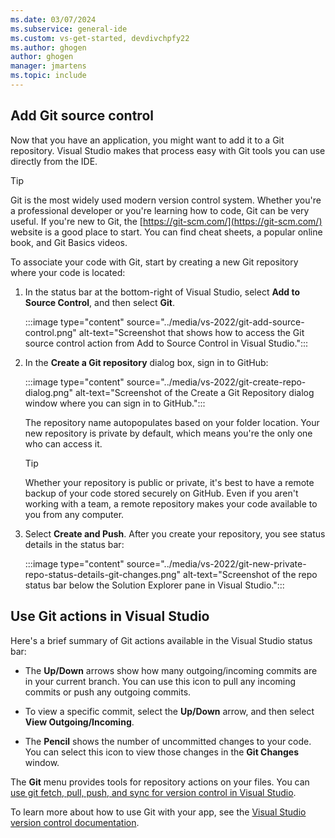 ```yaml
---
ms.date: 03/07/2024
ms.subservice: general-ide
ms.custom: vs-get-started, devdivchpfy22
ms.author: ghogen
author: ghogen
manager: jmartens
ms.topic: include
---
```


## Add Git source control

Now that you have an application, you might want to add it to a Git repository. Visual Studio makes that process easy with Git tools you can use directly from the IDE.

> [!TIP]
> Git is the most widely used modern version control system. Whether you're a professional developer or you're learning how to code, Git can be very useful. If you're new to Git, the [https://git-scm.com/](https://git-scm.com/) website is a good place to start. You can find cheat sheets, a popular online book, and Git Basics videos.

To associate your code with Git, start by creating a new Git repository where your code is located:

1. In the status bar at the bottom-right of Visual Studio, select **Add to Source Control**, and then select **Git**.

   :::image type="content" source="../media/vs-2022/git-add-source-control.png" alt-text="Screenshot that shows how to access the Git source control action from Add to Source Control in Visual Studio.":::

1. In the **Create a Git repository** dialog box, sign in to GitHub:

   :::image type="content" source="../media/vs-2022/git-create-repo-dialog.png" alt-text="Screenshot of the Create a Git Repository dialog window where you can sign in to GitHub.":::

   The repository name autopopulates based on your folder location. Your new repository is private by default, which means you're the only one who can access it.

   > [!TIP]
   > Whether your repository is public or private, it's best to have a remote backup of your code stored securely on GitHub. Even if you aren't working with a team, a remote repository makes your code available to you from any computer.

1. Select **Create and Push**. After you create your repository, you see status details in the status bar:

   :::image type="content" source="../media/vs-2022/git-new-private-repo-status-details-git-changes.png" alt-text="Screenshot of the repo status bar below the Solution Explorer pane in Visual Studio.":::

## Use Git actions in Visual Studio

Here's a brief summary of Git actions available in the Visual Studio status bar:
   
- The **Up/Down** arrows show how many outgoing/incoming commits are in your current branch. You can use this icon to pull any incoming commits or push any outgoing commits. 
   
- To view a specific commit, select the **Up/Down** arrow, and then select **View Outgoing/Incoming**.

- The **Pencil** shows the number of uncommitted changes to your code. You can select this icon to view those changes in the **Git Changes** window.

The **Git** menu provides tools for repository actions on your files. You can [use git fetch, pull, push, and sync for version control in Visual Studio](../../version-control/git-fetch-pull-sync.md).

To learn more about how to use Git with your app, see the [Visual Studio version control documentation](../../version-control/git-with-visual-studio.md).
